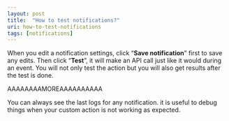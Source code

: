 ```yaml
---
layout: post
title:  "How to test notifications?"
uri: how-to-test-notifications
tags: [notifications]
---
```

When you edit a notification settings, click “**Save notification**” first to save any edits. Then click “**Test**”, it will make an API call just like it would during an event. You will not only test the action but you will also get results after the test is done.

AAAAAAAAMOREAAAAAAAAAA

You can always see the last logs for any notification. it is useful to debug things when your custom action is not working as expected.